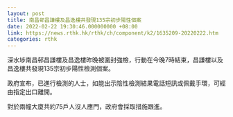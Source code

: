 ```yaml
---
layout: post
title: 南昌邨昌謙樓及昌逸樓共發現135宗初步陽性個案
date: 2022-02-22 19:30:46.000000000 +08:00
link: https://news.rthk.hk/rthk/ch/component/k2/1635209-20220222.htm
categories: rthk
---
```


深水埗南昌邨昌謙樓及昌逸樓昨晚被圍封強檢，行動在今晚7時結束，昌謙樓以及昌逸樓共發現135宗初步陽性檢測個案。

政府宣布，已進行檢測的人士，如能出示陰性檢測結果電話短訊或佩戴手環，可經由指定出口離開。

對於兩幢大廈共約75戶人沒人應門，政府會採取措施跟進。
